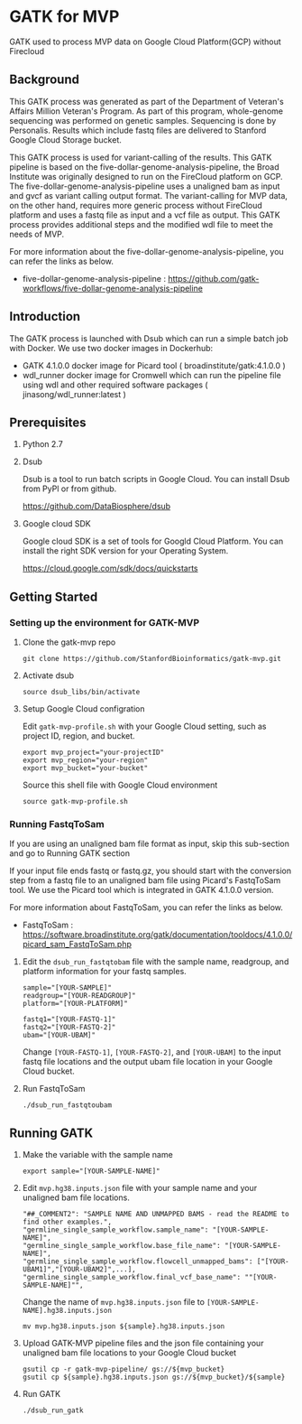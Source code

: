 # GATK for MVP

GATK used to process MVP data on Google Cloud Platform(GCP) without Firecloud

## Background

This GATK process was generated as part of the Department of Veteran's Affairs Million Veteran's Program. As part of this program, whole-genome sequencing was performed on genetic samples. Sequencing is done by Personalis. Results which include fastq files are delivered to Stanford Google Cloud Storage bucket. 

This GATK process is used for variant-calling of the results. This GATK pipeline is based on the five-dollar-genome-analysis-pipeline, the Broad Institute was originally designed to run on the FireCloud platform on GCP. The five-dollar-genome-analysis-pipeline uses a unaligned bam as input and gvcf as variant calling output format. The variant-calling for MVP data, on the other hand, requires more generic process without FireCloud platform and uses a fastq file as input and a vcf file as output. This GATK process provides additional steps and the modified wdl file to meet the needs of MVP.

For more information about the five-dollar-genome-analysis-pipeline, you can refer the links as below.  
* five-dollar-genome-analysis-pipeline : https://github.com/gatk-workflows/five-dollar-genome-analysis-pipeline

## Introduction

The GATK process is launched with Dsub which can run a simple batch job with Docker. We use two docker images in Dockerhub: 

* GATK 4.1.0.0 docker image for Picard tool ( broadinstitute/gatk:4.1.0.0 )
* wdl_runner docker image for Cromwell which can run the pipeline file using wdl and other required software packages ( jinasong/wdl_runner:latest )

## Prerequisites

1. Python 2.7

2. Dsub

	Dsub is a tool to run batch scripts in Google Cloud. You can install Dsub from PyPl or from github. 

	https://github.com/DataBiosphere/dsub

3. Google cloud SDK

	Google cloud SDK is a set of tools for Googld Cloud Platform. You can install the right SDK version for your Operating System. 

	https://cloud.google.com/sdk/docs/quickstarts


## Getting Started

### Setting up the environment for GATK-MVP

1. Clone the gatk-mvp repo

	```
	git clone https://github.com/StanfordBioinformatics/gatk-mvp.git
	
	```

2. Activate dsub

	```
	source dsub_libs/bin/activate
	```

3. Setup Google Cloud configration

	Edit `gatk-mvp-profile.sh` with your Google Cloud setting, such as project ID, region, and bucket.

	```
	export mvp_project="your-projectID"
	export mvp_region="your-region"
	export mvp_bucket="your-bucket"
	```
	Source this shell file with Google Cloud environment

	```
	source gatk-mvp-profile.sh
	```

### Running FastqToSam 

If you are using an unaligned bam file format as input, skip this sub-section and go to Running GATK section 

If your input file ends fastq or fastq.gz, you should start with the conversion step from a fastq file to an unaligned bam file using Picard's FastqToSam tool. We use the Picard tool which is integrated in GATK 4.1.0.0 version. 

For more information about FastqToSam, you can refer the links as below.  
* FastqToSam : https://software.broadinstitute.org/gatk/documentation/tooldocs/4.1.0.0/picard_sam_FastqToSam.php


1. Edit the `dsub_run_fastqtobam` file with the sample name, readgroup, and platform information for your fastq samples.
	```
	sample="[YOUR-SAMPLE]"
	readgroup="[YOUR-READGROUP]"
	platform="[YOUR-PLATFORM]"

	fastq1="[YOUR-FASTQ-1]"
	fastq2="[YOUR-FASTQ-2]"
	ubam="[YOUR-UBAM]"
    ```
    Change `[YOUR-FASTQ-1]`, `[YOUR-FASTQ-2]`, and `[YOUR-UBAM]`  to the input fastq file locations and the output ubam file location in your Google Cloud bucket.

2. Run FastqToSam

	```
	./dsub_run_fastqtoubam
	```

## Running GATK 

1. Make the variable with the sample name
	```
	export sample="[YOUR-SAMPLE-NAME]"
	```

2. Edit `mvp.hg38.inputs.json` file with your sample name and your unaligned bam file locations.
	```
	"##_COMMENT2": "SAMPLE NAME AND UNMAPPED BAMS - read the README to find other examples.",
    "germline_single_sample_workflow.sample_name": "[YOUR-SAMPLE-NAME]",
    "germline_single_sample_workflow.base_file_name": "[YOUR-SAMPLE-NAME]",
    "germline_single_sample_workflow.flowcell_unmapped_bams": ["[YOUR-UBAM1]","[YOUR-UBAM2]",...],
    "germline_single_sample_workflow.final_vcf_base_name": ""[YOUR-SAMPLE-NAME]"",
    ```
   Change the name of `mvp.hg38.inputs.json` file to `[YOUR-SAMPLE-NAME].hg38.inputs.json`
   ```
   mv mvp.hg38.inputs.json ${sample}.hg38.inputs.json
   ```

3. Upload GATK-MVP pipeline files and the json file containing your unaligned bam file locations to your Google Cloud bucket 
	```
	gsutil cp -r gatk-mvp-pipeline/ gs://${mvp_bucket}
	gsutil cp ${sample}.hg38.inputs.json gs://${mvp_bucket}/${sample}
	```

4. Run GATK

	```
	./dsub_run_gatk
	```
